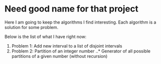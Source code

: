 # Need good name for that project

Here I am going to keep the algorithms I find interesting.
Each algorithm is a solution for some problem.

Below is the list of what I have right now:

1. Problem 1: Add new interval to a list of disjoint intervals
2. Problem 2: Partition of an integer number
..* Generator of all possible partitions of a given number (without recursion)
